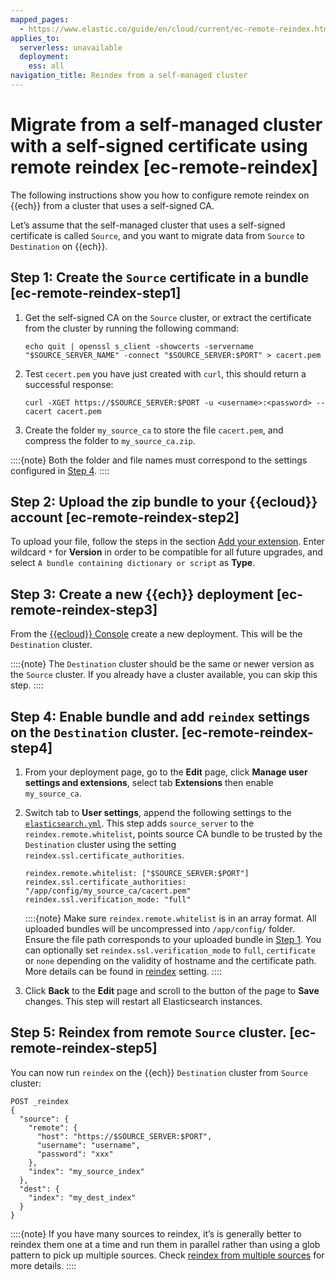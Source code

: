 ```yaml
---
mapped_pages:
  - https://www.elastic.co/guide/en/cloud/current/ec-remote-reindex.html
applies_to:
  serverless: unavailable
  deployment:
    ess: all
navigation_title: Reindex from a self-managed cluster
---
```


# Migrate from a self-managed cluster with a self-signed certificate using remote reindex [ec-remote-reindex]

The following instructions show you how to configure remote reindex on {{ech}} from a cluster that uses a self-signed CA.

Let’s assume that the self-managed cluster that uses a self-signed certificate is called `Source`, and you want to migrate data from `Source` to `Destination` on {{ech}}.


## Step 1: Create the `Source` certificate in a bundle [ec-remote-reindex-step1]

1. Get the self-signed CA on the `Source` cluster, or extract the certificate from the cluster by running the following command:

    ```text
    echo quit | openssl s_client -showcerts -servername "$SOURCE_SERVER_NAME" -connect "$SOURCE_SERVER:$PORT" > cacert.pem
    ```

2. Test `cecert.pem` you have just created with `curl`, this should return a successful response:

    ```text
    curl -XGET https://$SOURCE_SERVER:$PORT -u <username>:<password> --cacert cacert.pem
    ```

3. Create the folder `my_source_ca` to store the file `cacert.pem`, and compress the folder to `my_source_ca.zip`.

::::{note}
Both the folder and file names must correspond to the settings configured in [Step 4](#ec-remote-reindex-step4).
::::



## Step 2: Upload the zip bundle to your {{ecloud}} account [ec-remote-reindex-step2]

To upload your file, follow the steps in the section [Add your extension](../../deploy-manage/deploy/elastic-cloud/upload-custom-plugins-bundles.md#ec-add-your-plugin). Enter wildcard `*` for **Version** in order to be compatible for all future upgrades, and select `A bundle containing dictionary or script` as **Type**.


## Step 3: Create a new {{ech}} deployment [ec-remote-reindex-step3]

From the [{{ecloud}} Console](https://cloud.elastic.co?page=docs&placement=docs-body) create a new deployment. This will be the `Destination` cluster.

::::{note}
The `Destination` cluster should be the same or newer version as the `Source` cluster. If you already have a cluster available, you can skip this step.
::::


## Step 4: Enable bundle and add `reindex` settings on the `Destination` cluster. [ec-remote-reindex-step4]

1. From your deployment page, go to the **Edit** page, click **Manage user settings and extensions**, select tab **Extensions** then enable `my_source_ca`.
2. Switch tab to **User settings**, append the following settings to the [`elasticsearch.yml`](/deploy-manage/stack-settings.md).  This step adds `source_server` to the `reindex.remote.whitelist`, points source CA bundle to be trusted by the `Destination` cluster using the setting `reindex.ssl.certificate_authorities`.

    ```text
    reindex.remote.whitelist: ["$SOURCE_SERVER:$PORT"]
    reindex.ssl.certificate_authorities: "/app/config/my_source_ca/cacert.pem"
    reindex.ssl.verification_mode: "full"
    ```

    ::::{note}
    Make sure `reindex.remote.whitelist` is in an array format.  All uploaded bundles will be uncompressed into `/app/config/` folder.  Ensure the file path corresponds to your uploaded bundle in [Step 1](#ec-remote-reindex-step1). You can optionally set `reindex.ssl.verification_mode` to `full`, `certificate` or `none` depending on the validity of hostname and the certificate path.  More details can be found in [reindex](https://www.elastic.co/docs/api/doc/elasticsearch/operation/operation-reindex) setting.
    ::::

3. Click **Back** to the **Edit** page and scroll to the button of the page to **Save** changes.  This step will restart all Elasticsearch instances.


## Step 5: Reindex from remote `Source` cluster. [ec-remote-reindex-step5]

You can now run `reindex` on the {{ech}} `Destination` cluster from `Source` cluster:

```text
POST _reindex
{
  "source": {
    "remote": {
      "host": "https://$SOURCE_SERVER:$PORT",
      "username": "username",
      "password": "xxx"
    },
    "index": "my_source_index"
  },
  "dest": {
    "index": "my_dest_index"
  }
}
```

::::{note}
If you have many sources to reindex, it’s is generally better to reindex them one at a time and run them in parallel rather than using a glob pattern to pick up multiple sources. Check [reindex from multiple sources](https://www.elastic.co/docs/api/doc/elasticsearch/operation/operation-reindex) for more details.
::::
